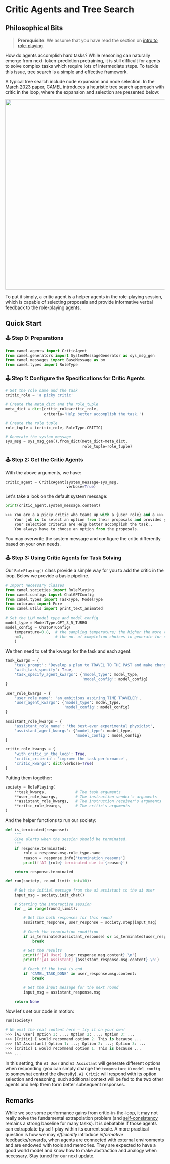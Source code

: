 # Critic Agents and Tree Search

## Philosophical Bits

<!-- > *What magical trick makes us intelligent? The trick is that there is no trick. The power of intelligence stems from our vast diversity, not from any single, perfect principle.*
>
> -- Marvin Minsky, The Society of Mind, p. 308

In this section, we will take a spite of the task-oriented `RolyPlaying()` class. We design this in an instruction-following manner. The essence is that to solve a complex task, you can enable two communicative agents collabratively working together step by step to reach solutions. The main concepts include:
- **Task**: a task can be as simple as an idea, initialized by an inception prompt.
- **AI User**: the agent who is expected to provide instructions.
- **AI Assistant**: the agent who is expected to respond with solutions that fulfills the instructions. -->

> **Prerequisite**: We assume that you have read the section on [intro to role-playing](https://github.com/camel-ai/camel/wiki/Creating-Your-First-Agent-Society).

How do agents accomplish hard tasks? While reasoning can naturally emerge from next-token-prediction pretraining, it is still difficult for agents to solve complex tasks which require lots of intermediate steps. To tackle this issue, tree search is a simple and effective framework.

A typical tree search include node expansion and node selection. In the [March 2023 paper](https://arxiv.org/abs/2303.17760), CAMEL introduces a heuristic tree search approach with critic in the loop, where the expansion and selection are presented below:


<div style="text-align: center;">
    <img src="https://i.imgur.com/6x4ABpp.png" width="600">
</div>

To put it simply, a critic agent is a helper agents in the role-playing session, which is capable of selecting proposals and provide informative verbal feedback to the role-playing agents.


## Quick Start

### 🕹 Step 0: Preparations
```python
from camel.agents import CriticAgent
from camel.generators import SystemMessageGenerator as sys_msg_gen
from camel.messages import BaseMessage as bm
from camel.types import RoleType
```

### 🕹 Step 1: Configure the Specifications for Critic Agents
```python
# Set the role name and the task
critic_role = 'a picky critic'

# Create the meta_dict and the role_tuple
meta_dict = dict(critic_role=critic_role,
                 criteria='Help better accomplish the task.')

# Create the role tuple
role_tuple = (critic_role, RoleType.CRITIC)

# Generate the system message
sys_msg = sys_msg_gen().from_dict(meta_dict=meta_dict,
                                  role_tuple=role_tuple)
```

### 🕹 Step 2: Get the Critic Agents
With the above arguments, we have:
```python
critic_agent = CriticAgent(system_message=sys_msg,
                           verbose=True)
```
Let's take a look on the default system message:
```python
print(critic_agent.system_message.content)

>>> You are a a picky critic who teams up with a {user_role} and a >>> {assistant_role} to solve a task: {task}.
    Your job is to select an option from their proposals and provides your explanations.
    Your selection criteria are Help better accomplish the task..
    You always have to choose an option from the proposals.
```
You may overwrite the system message and configure the critic differently based on your own needs.


### 🕹 Step 3: Using Critic Agents for Task Solving
Our `RolePlaying()` class provide a simple way for you to add the critic in the loop. Below we provide a basic pipeline.
```python
# Import necessary classes
from camel.societies import RolePlaying
from camel.configs import ChatGPTConfig
from camel.types import TaskType, ModelType
from colorama import Fore
from camel.utils import print_text_animated

# Set the LLM model type and model config
model_type = ModelType.GPT_3_5_TURBO
model_config = ChatGPTConfig(
    temperature=0.8,  # the sampling temperature; the higher the more random
    n=3,              # the no. of completion choices to generate for each input
    )
```
We then need to set the kwargs for the task and each agent:
```python
task_kwargs = {
    'task_prompt': 'Develop a plan to TRAVEL TO THE PAST and make changes.',
    'with_task_specify': True,
    'task_specify_agent_kwargs': {'model_type': model_type,
                                  'model_config': model_config}
}

user_role_kwargs = {
    'user_role_name': 'an ambitious aspiring TIME TRAVELER',
    'user_agent_kwargs': {'model_type': model_type,
                          'model_config': model_config}
}

assistant_role_kwargs = {
    'assistant_role_name': 'the best-ever experimental physicist',
    'assistant_agent_kwargs': {'model_type': model_type,
                               'model_config': model_config}
}

critic_role_kwargs = {
    'with_critic_in_the_loop': True,
    'critic_criteria': 'improve the task performance',
    'critic_kwargs': dict(verbose=True)
}
```
Putting them together:
```python
society = RolePlaying(
    **task_kwargs,             # The task arguments
    **user_role_kwargs,        # The instruction sender's arguments
    **assistant_role_kwargs,   # The instruction receiver's arguments
    **critic_role_kwargs,      # The critic's arguments       
)
```
And the helper functions to run our society:
```python
def is_terminated(response):
    """
    Give alerts when the session shuold be terminated.
    """
    if response.terminated:
        role = response.msg.role_type.name
        reason = response.info['termination_reasons']
        print(f'AI {role} terminated due to {reason}')

    return response.terminated
```
```python
def run(society, round_limit: int=10):

    # Get the initial message from the ai assistant to the ai user
    input_msg = society.init_chat()

    # Starting the interactive session
    for _ in range(round_limit):

        # Get the both responses for this round
        assistant_response, user_response = society.step(input_msg)

        # Check the termination condition
        if is_terminated(assistant_response) or is_terminated(user_response):
            break

        # Get the results
        print(f'[AI User] {user_response.msg.content}.\n')
        print(f'[AI Assistant] {assistant_response.msg.content}.\n')

        # Check if the task is end
        if 'CAMEL_TASK_DONE' in user_response.msg.content:
            break

        # Get the input message for the next round
        input_msg = assistant_response.msg

    return None
```
Now let's set our code in motion:
```python
run(society)

# We omit the real content here – try it on your own!
>>> [AI User] Option 1: ...; Option 2: ...; Option 3: ...
>>> [Critic] I would recommend option 2. This is because ...
>>> [AI Assistant] Option 1: ...; Option 2: ...; Option 3: ...
>>> [Critic] I would recommend option 1. This is because ...
>>> ...
```

In this setting, the `AI User` and `AI Assistant` will generate different options when responding (you can simply change the `temperature` in `model_config` to somewhat control the diversity). `AI Critic` will respond with its option selection and reasoning; such additional context will be fed to the two other agents and help them form better subsequent responses.



## Remarks
While we see some performance gains from critic-in-the-loop, it may not really solve the fundamental extrapolation problem (and [self-consistency](https://arxiv.org/abs/2203.11171) remains a strong baseline for many tasks). It is debatable if those agents can extrapolate by self-play within its current scale. A more practical question is how we may *efficiently* introduce *informative* feedbacks/rewards, when agents are connected with external environments and are endowed with tools and memories. They are expected to have a good world model and know how to make abstraction and analogy when necessary. Stay tuned for our next update.
